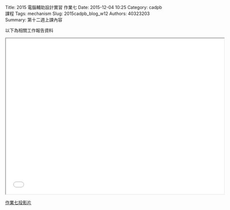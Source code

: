 Title: 2015 電腦輔助設計實習 作業七
Date: 2015-12-04 10:25
Category: cadpb 課程
Tags: mechanism
Slug: 2015cadpb_blog_w12
Authors: 40323203
Summary: 第十二週上課內容

以下為相關工作報告資料

<iframe src="cadp_w12_lecture.html" width="700" height="500"></iframe>

<p><a href="cadp_w12_lecture.html" target="_blank">作業七投影片</a></p>


